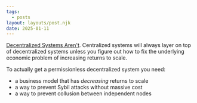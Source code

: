 ```yaml
---
tags:
  - posts
layout: layouts/post.njk
date: 2025-01-11
---
```


[Decentralized Systems Aren't](https://blog.dshr.org/2024/04/decentralized-systems-arent.html). Centralized systems will always layer on top of decentralized systems unless you figure out how to fix the underlying economic problem of increasing returns to scale.

To actually get a permissionless decentralized system you need:

- a business model that has _decreasing_ returns to scale
- a way to prevent Sybil attacks without massive cost
- a way to prevent collusion between independent nodes
